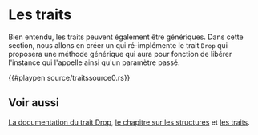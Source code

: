 # Les traits

Bien entendu, les traits peuvent également être génériques. Dans cette section, nous allons en créer un qui ré-implémente le trait `Drop` qui proposera une méthode générique qui aura pour fonction de libérer l'instance qui l'appelle ainsi qu'un paramètre passé.

{{#playpen source/traitssource0.rs}}

## Voir aussi

[La documentation du trait Drop](http://doc.rust-lang.org/std/ops/trait.Drop.html), [le chapitre sur les structures](../chapitre3/struct.html) et [les traits](../chapitre14/traits.html).
